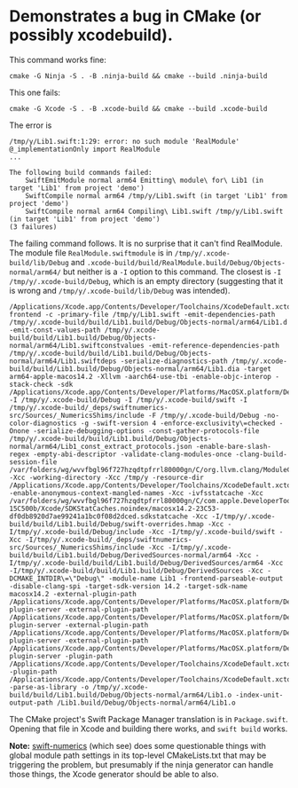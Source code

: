 # Demonstrates a bug in CMake (or possibly xcodebuild).

This command works fine:

```
cmake -G Ninja -S . -B .ninja-build && cmake --build .ninja-build
```

This one fails:

```
cmake -G Xcode -S . -B .xcode-build && cmake --build .xcode-build
```

The error is 

```
/tmp/y/Lib1.swift:1:29: error: no such module 'RealModule'
@_implementationOnly import RealModule
...

The following build commands failed:
	SwiftEmitModule normal arm64 Emitting\ module\ for\ Lib1 (in target 'Lib1' from project 'demo')
	SwiftCompile normal arm64 /tmp/y/Lib1.swift (in target 'Lib1' from project 'demo')
	SwiftCompile normal arm64 Compiling\ Lib1.swift /tmp/y/Lib1.swift (in target 'Lib1' from project 'demo')
(3 failures)
```

The failing command follows.  It is no surprise that it can't find RealModule. The module file `RealModule.swiftmodule` is in `/tmp/y/.xcode-build/lib/Debug` and `.xcode-build/build/RealModule.build/Debug/Objects-normal/arm64/` but neither is a `-I` option to this command.  The closest is `-I /tmp/y/.xcode-build/Debug`, which is an empty directory (suggesting that it is wrong and `/tmp/y/.xcode-build/lib/Debug` was intended).

```
/Applications/Xcode.app/Contents/Developer/Toolchains/XcodeDefault.xctoolchain/usr/bin/swift-frontend -c -primary-file /tmp/y/Lib1.swift -emit-dependencies-path /tmp/y/.xcode-build/build/Lib1.build/Debug/Objects-normal/arm64/Lib1.d -emit-const-values-path /tmp/y/.xcode-build/build/Lib1.build/Debug/Objects-normal/arm64/Lib1.swiftconstvalues -emit-reference-dependencies-path /tmp/y/.xcode-build/build/Lib1.build/Debug/Objects-normal/arm64/Lib1.swiftdeps -serialize-diagnostics-path /tmp/y/.xcode-build/build/Lib1.build/Debug/Objects-normal/arm64/Lib1.dia -target arm64-apple-macos14.2 -Xllvm -aarch64-use-tbi -enable-objc-interop -stack-check -sdk /Applications/Xcode.app/Contents/Developer/Platforms/MacOSX.platform/Developer/SDKs/MacOSX14.2.sdk -I /tmp/y/.xcode-build/Debug -I /tmp/y/.xcode-build/swift -I /tmp/y/.xcode-build/_deps/swiftnumerics-src/Sources/_NumericsShims/include -F /tmp/y/.xcode-build/Debug -no-color-diagnostics -g -swift-version 4 -enforce-exclusivity\=checked -Onone -serialize-debugging-options -const-gather-protocols-file /tmp/y/.xcode-build/build/Lib1.build/Debug/Objects-normal/arm64/Lib1_const_extract_protocols.json -enable-bare-slash-regex -empty-abi-descriptor -validate-clang-modules-once -clang-build-session-file /var/folders/wg/wvvfbgl96f727hzqdtpfrrl80000gn/C/org.llvm.clang/ModuleCache.noindex/Session.modulevalidation -Xcc -working-directory -Xcc /tmp/y -resource-dir /Applications/Xcode.app/Contents/Developer/Toolchains/XcodeDefault.xctoolchain/usr/lib/swift -enable-anonymous-context-mangled-names -Xcc -ivfsstatcache -Xcc /var/folders/wg/wvvfbgl96f727hzqdtpfrrl80000gn/C/com.apple.DeveloperTools/15.2-15C500b/Xcode/SDKStatCaches.noindex/macosx14.2-23C53-df0db8920d7ae99241a1bc0f08d2dced.sdkstatcache -Xcc -I/tmp/y/.xcode-build/build/Lib1.build/Debug/swift-overrides.hmap -Xcc -I/tmp/y/.xcode-build/Debug/include -Xcc -I/tmp/y/.xcode-build/swift -Xcc -I/tmp/y/.xcode-build/_deps/swiftnumerics-src/Sources/_NumericsShims/include -Xcc -I/tmp/y/.xcode-build/build/Lib1.build/Debug/DerivedSources-normal/arm64 -Xcc -I/tmp/y/.xcode-build/build/Lib1.build/Debug/DerivedSources/arm64 -Xcc -I/tmp/y/.xcode-build/build/Lib1.build/Debug/DerivedSources -Xcc -DCMAKE_INTDIR\=\"Debug\" -module-name Lib1 -frontend-parseable-output -disable-clang-spi -target-sdk-version 14.2 -target-sdk-name macosx14.2 -external-plugin-path /Applications/Xcode.app/Contents/Developer/Platforms/MacOSX.platform/Developer/SDKs/MacOSX14.2.sdk/usr/lib/swift/host/plugins\#/Applications/Xcode.app/Contents/Developer/Platforms/MacOSX.platform/Developer/SDKs/MacOSX14.2.sdk/usr/bin/swift-plugin-server -external-plugin-path /Applications/Xcode.app/Contents/Developer/Platforms/MacOSX.platform/Developer/SDKs/MacOSX14.2.sdk/usr/local/lib/swift/host/plugins\#/Applications/Xcode.app/Contents/Developer/Platforms/MacOSX.platform/Developer/SDKs/MacOSX14.2.sdk/usr/bin/swift-plugin-server -external-plugin-path /Applications/Xcode.app/Contents/Developer/Platforms/MacOSX.platform/Developer/usr/lib/swift/host/plugins\#/Applications/Xcode.app/Contents/Developer/Platforms/MacOSX.platform/Developer/usr/bin/swift-plugin-server -external-plugin-path /Applications/Xcode.app/Contents/Developer/Platforms/MacOSX.platform/Developer/usr/local/lib/swift/host/plugins\#/Applications/Xcode.app/Contents/Developer/Platforms/MacOSX.platform/Developer/usr/bin/swift-plugin-server -plugin-path /Applications/Xcode.app/Contents/Developer/Toolchains/XcodeDefault.xctoolchain/usr/lib/swift/host/plugins -plugin-path /Applications/Xcode.app/Contents/Developer/Toolchains/XcodeDefault.xctoolchain/usr/local/lib/swift/host/plugins -parse-as-library -o /tmp/y/.xcode-build/build/Lib1.build/Debug/Objects-normal/arm64/Lib1.o -index-unit-output-path /Lib1.build/Debug/Objects-normal/arm64/Lib1.o
```

The CMake project's Swift Package Manager translation is in
`Package.swift`. Opening that file in Xcode and building there works,
and `swift build` works.

**Note:** [swift-numerics](https://github.com/apple/swift-numerics) (which see) does some questionable things with global module path settings in its top-level CMakeLists.txt that may be triggering the problem, but presumably if the ninja generator can handle those things, the Xcode generator should be able to also.
